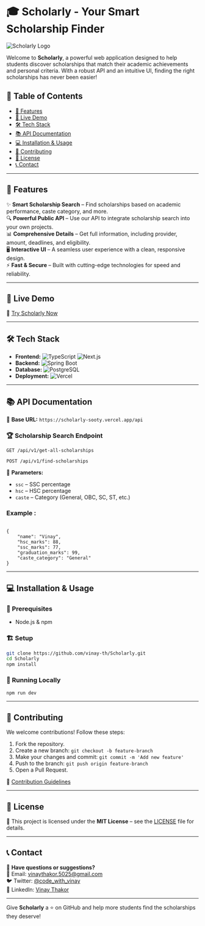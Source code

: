 # 🎓 Scholarly - Your Smart Scholarship Finder

![Scholarly Logo](https://scholarly-sooty.vercel.app/logo.png)

Welcome to **Scholarly**, a powerful web application designed to help students discover scholarships that match their academic achievements and personal criteria. With a robust API and an intuitive UI, finding the right scholarships has never been easier!

## 📜 Table of Contents

- [🚀 Features](#-features)
- [🎥 Live Demo](#-live-demo)
- [🛠️ Tech Stack](#-tech-stack)
- [📚 API Documentation](#-api-documentation)
- [💻 Installation & Usage](#-installation--usage)
- [🤝 Contributing](#-contributing)
- [📜 License](#-license)
- [📞 Contact](#-contact)

---

## 🚀 Features

✨ **Smart Scholarship Search** – Find scholarships based on academic performance, caste category, and more.  
🔍 **Powerful Public API** – Use our API to integrate scholarship search into your own projects.  
📊 **Comprehensive Details** – Get full information, including provider, amount, deadlines, and eligibility.  
🖥️ **Interactive UI** – A seamless user experience with a clean, responsive design.  
⚡ **Fast & Secure** – Built with cutting-edge technologies for speed and reliability.

---

## 🎥 Live Demo

🔗 [Try Scholarly Now](https://scholarly-sooty.vercel.app)

---

## 🛠️ Tech Stack

- **Frontend:** ![TypeScript](https://img.shields.io/badge/-TypeScript-3178C6?style=flat&logo=typescript&logoColor=white) ![Next.js](https://img.shields.io/badge/-Next.js-000000?style=flat&logo=next.js&logoColor=white)
- **Backend:** ![Spring Boot](https://img.shields.io/badge/-Spring%20Boot-6DB33F?style=flat&logo=spring-boot&logoColor=white)
- **Database:** ![PostgreSQL](https://img.shields.io/badge/-PostgreSQL-336791?style=flat&logo=postgresql&logoColor=white)
- **Deployment:** ![Vercel](https://img.shields.io/badge/-Vercel-000000?style=flat&logo=vercel&logoColor=white)

---

## 📚 API Documentation

📌 **Base URL:** `https://scholarly-sooty.vercel.app/api`

### 🏆 Scholarship Search Endpoint

```http
GET /api/v1/get-all-scholarships
```

```http
POST /api/v1/find-scholarships
```

🔹 **Parameters:**

- `ssc` – SSC percentage
- `hsc` – HSC percentage
- `caste` – Category (General, OBC, SC, ST, etc.)

### Example :

```

{
    "name": "Vinay",
    "hsc_marks": 88,
    "ssc_marks": 77,
    "graduation_marks": 99,
    "caste_category": "General"
}
```

---

## 💻 Installation & Usage

### 🔧 Prerequisites

- Node.js & npm

### 🏗️ Setup

```sh
git clone https://github.com/vinay-th/Scholarly.git
cd Scholarly
npm install
```

### 🚀 Running Locally

```sh
npm run dev
```

---

## 🤝 Contributing

We welcome contributions! Follow these steps:

1. Fork the repository.
2. Create a new branch: `git checkout -b feature-branch`
3. Make your changes and commit: `git commit -m 'Add new feature'`
4. Push to the branch: `git push origin feature-branch`
5. Open a Pull Request.

📌 [Contribution Guidelines](https://github.com/yourusername/scholarly/blob/main/CONTRIBUTING.md)

---

## 📜 License

📝 This project is licensed under the **MIT License** – see the [LICENSE](https://github.com/vinay-th/Scholarly/blob/main/LICENSE) file for details.

---

## 📞 Contact

💬 **Have questions or suggestions?**  
📧 Email: [vinaythakor.5025@gmail.com](mailto:vinaythakor.5025@gmail.com)  
🐦 Twitter: [@code_with_vinay](https://twitter.com/code_with_vinay)  
👥 LinkedIn: [Vinay Thakor](https://www.linkedin.com/in/vinay-thakor)

---

Give **Scholarly** a ⭐ on GitHub and help more students find the scholarships they deserve!
